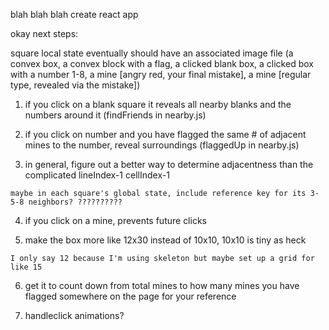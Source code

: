 blah blah blah create react app

okay next steps:

square local state eventually should have an associated image file (a convex box, a convex block with a flag, a clicked blank box, a clicked box with a number 1-8, a mine [angry red, your final mistake], a mine [regular type, revealed via the mistake])

  1) if you click on a blank square it reveals all nearby blanks and the numbers around it (findFriends in nearby.js)

  2) if you click on number and you have flagged the same # of adjacent mines to the number, reveal surroundings (flaggedUp in nearby.js)

  3) in general, figure out a better way to determine adjacentness than the complicated lineIndex-1 cellIndex-1 

    maybe in each square's global state, include reference key for its 3-5-8 neighbors? ??????????

  4) if you click on a mine, prevents future clicks
  
  5) make the box more like 12x30 instead of 10x10, 10x10 is tiny as heck 

    I only say 12 because I'm using skeleton but maybe set up a grid for like 15

  6) get it to count down from total mines to how many mines you have flagged somewhere on the page for your reference 

  7) handleclick animations? 
